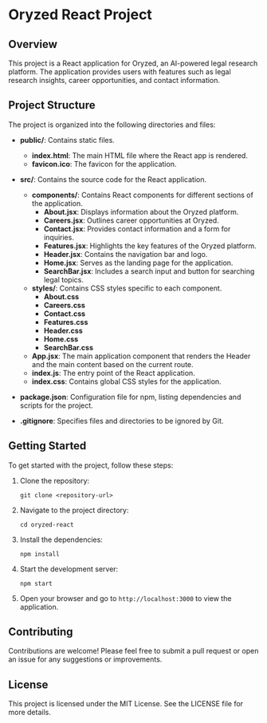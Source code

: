 # Oryzed React Project

## Overview
This project is a React application for Oryzed, an AI-powered legal research platform. The application provides users with features such as legal research insights, career opportunities, and contact information.

## Project Structure
The project is organized into the following directories and files:

- **public/**: Contains static files.
  - **index.html**: The main HTML file where the React app is rendered.
  - **favicon.ico**: The favicon for the application.

- **src/**: Contains the source code for the React application.
  - **components/**: Contains React components for different sections of the application.
    - **About.jsx**: Displays information about the Oryzed platform.
    - **Careers.jsx**: Outlines career opportunities at Oryzed.
    - **Contact.jsx**: Provides contact information and a form for inquiries.
    - **Features.jsx**: Highlights the key features of the Oryzed platform.
    - **Header.jsx**: Contains the navigation bar and logo.
    - **Home.jsx**: Serves as the landing page for the application.
    - **SearchBar.jsx**: Includes a search input and button for searching legal topics.
  - **styles/**: Contains CSS styles specific to each component.
    - **About.css**
    - **Careers.css**
    - **Contact.css**
    - **Features.css**
    - **Header.css**
    - **Home.css**
    - **SearchBar.css**
  - **App.jsx**: The main application component that renders the Header and the main content based on the current route.
  - **index.js**: The entry point of the React application.
  - **index.css**: Contains global CSS styles for the application.

- **package.json**: Configuration file for npm, listing dependencies and scripts for the project.

- **.gitignore**: Specifies files and directories to be ignored by Git.

## Getting Started
To get started with the project, follow these steps:

1. Clone the repository:
   ```
   git clone <repository-url>
   ```

2. Navigate to the project directory:
   ```
   cd oryzed-react
   ```

3. Install the dependencies:
   ```
   npm install
   ```

4. Start the development server:
   ```
   npm start
   ```

5. Open your browser and go to `http://localhost:3000` to view the application.

## Contributing
Contributions are welcome! Please feel free to submit a pull request or open an issue for any suggestions or improvements.

## License
This project is licensed under the MIT License. See the LICENSE file for more details.
